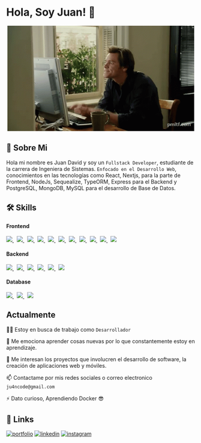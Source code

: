 
# Hola, Soy Juan! 👋

<p align="center" >
<img alt="GIF" src="/public/perfil_git.gif" />
</p>

## 🚀 Sobre Mi
Hola mi nombre es Juan David y soy un `Fullstack Developer`, estudiante de la carrera de Ingeniera de Sistemas. `Enfocado en el Desarrollo Web`, conocimientos en las tecnologías como React, Nextjs, para la parte de Frontend, NodeJs, Sequealize, TypeORM, Express para el Backend y PostgreSQL, MongoDB, MySQL para el desarrollo de Base de Datos.


## 🛠 Skills

<h4>Frontend </h4>
<p>
  <a href='https://developer.mozilla.org/en-US/docs/Web/Guide/HTML/HTML5'target="__blank">
    <img src="https://img.shields.io/badge/html5-e34f26.svg?&style=for-the-badge&logo=html5&logoColor=white" />
  </a>
  &nbsp;
  <a href='https://developer.mozilla.org/en-US/docs/Web/CSS'target="__blank">
    <img src="https://img.shields.io/badge/css3-1572B6.svg?&style=for-the-badge&logo=css3&logoColor=white" />
  </a>
  &nbsp;
  <a href='https://sass-lang.com/' target="__blank">
    <img src="https://img.shields.io/badge/sass-cc6699.svg?&style=for-the-badge&logo=sass&logoColor=white" />
  </a>
  &nbsp;
  <a href='https://developer.mozilla.org/en-US/docs/Web/JavaScript/Guide' target="__blank">
    <img src="https://img.shields.io/badge/javascript-F7DF1E.svg?&style=for-the-badge&logo=javascript&logoColor=black" />
  </a>
  &nbsp;
  <a href='https://www.typescriptlang.org/' target="__blank">
    <img src="https://img.shields.io/badge/typescript-007ACC.svg?&style=for-the-badge&logo=typescript&logoColor=white" />
  </a>
  &nbsp;
 <a href='https://www.react.org/' target="__blank">
   <img src='https://img.shields.io/badge/react-61DAFB?logoWidth=30&labelColor=black&style=for-the-badge&logo=react' />
 </a>
  &nbsp;
  <a href='https://redux.js.org/' target="__blank">
    <img src='https://img.shields.io/badge/redux-764ABC?logoWidth=30&labelColor=black&style=for-the-badge&logo=redux' />
  </a>
  &nbsp;
  <a href='https://nextjs.org/' target="__blank">
    <img src="https://img.shields.io/badge/next.js-ffffff?style=for-the-badge&logo=next.js&logoColor=000" />
  </a>
  &nbsp;
  <a href='https://tailwindcss.com/' target="__blank">
    <img src='https://img.shields.io/badge/tailwind css-38B2AC?logo=tailwind-css&logoColor=white&style=for-the-badge' />
  </a>
    &nbsp;
  <a href='https://styled-components.com/' target="__blank">
    <img src='https://img.shields.io/badge/styled%20components-38B2AC?logo=styled%20components&logoColor=white&style=for-the-badge&color=gray' />
  </a>
      &nbsp;
  <a href='https://getbootstrap.com/' target="__blank">
    <img src='https://img.shields.io/badge/Bootstrap-38B2AC?logo=styled%20components&logoColor=white&style=for-the-badge&color=blueviolet' />
  </a>
</p>

<h4>Backend</h4>
<p>
  <a href='https://nodejs.org/en/about/' target="__blank">
    <img src="https://img.shields.io/badge/node.js-339933?logo=node.js&logoWidth=30&labelColor=black&style=for-the-badge" />
  </a>
   &nbsp;
  <a href='https://expressjs.com/' target="__blank">
    <img src="https://img.shields.io/badge/Express-ffffff.svg?&style=for-the-badge&logo=express&logoColor=black" />
  </a> 
   &nbsp;
  <a href='https://www.php.net/' target="__blank">
    <img src="https://img.shields.io/badge/PHP-38B2AC?logo=phps&logoColor=white&style=for-the-badge&color=gray" />
  </a> 
   &nbsp;
  <a href='https://laravel.com/' target="__blank">
    <img src="https://img.shields.io/badge/Laravel-38B2AC?logo=Laravel&logoColor=white&style=for-the-badge&color=red" />
  </a> 
    &nbsp;
  <a href='https://graphql.org/' target="__blank">
    <img src="https://img.shields.io/badge/GraphQL-38B2AC?logo=GraphQL&logoColor=white&style=for-the-badge&color=E535AB" />
  </a> 
  &nbsp;
  <a href='https://nestjs.com/' target="__blank">
    <img src="https://img.shields.io/badge/Nestjs-38B2AC?logo=Nestjs&logoColor=white&style=for-the-badge&color=E0234E" />
  </a> 
</p>

<h4>Database</h4>
<p>
<a href='https://www.mongodb.com/' target="__blank">
    <img src='https://img.shields.io/badge/mongo db-47A248?logo=mongodb&logoColor=white&style=for-the-badge' />
  </a>
  &nbsp;
  <a href='https://www.mysql.com/' target="__blank">
  <img src='https://img.shields.io/badge/-Mysql-4479A1?logo=Mysql&logoColor=white&style=for-the-badge'>
  </a>
   &nbsp;
  <a href='https://typeorm.io/' target="__blank">
  <img src='https://img.shields.io/badge/TypeORM-38B2AC?logo=TypeORM&logoColor=white&style=for-the-badge&color=blue'>
  </a>
</p>

## Actualmente
👩‍💻 Estoy en busca de trabajo como `Desarrollador`

🧠 Me emociona aprender cosas nuevas por lo que constantemente estoy en aprendizaje.

🤔 Me interesan los proyectos que involucren el desarrollo de software, la creación de aplicaciones web y móviles.

📫 Contactame por mis redes sociales o correo electronico `ju4ncode@gmail.com`

⚡️ Dato curioso, Aprendiendo Docker 😎


## 🔗 Links
[![portfolio](https://img.shields.io/badge/my_portfolio-000?style=for-the-badge&logo=ko-fi&logoColor=white)](https://juancode.vercel.app/)
[![linkedin](https://img.shields.io/badge/linkedin-0A66C2?style=for-the-badge&logo=linkedin&logoColor=white)](https://www.linkedin.com/in/juan-david-morales-paredes-617342224/)
[![instagram](https://img.shields.io/badge/instagram-1DA1F2?style=for-the-badge&logo=instagram&logoColor=white)](https://www.instagram.com/ju4n.code/)

